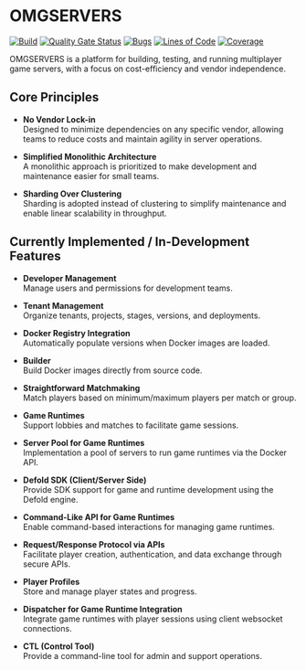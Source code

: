 # OMGSERVERS

[![Build](https://github.com/OMGSERVERS/omgservers/actions/workflows/build.yml/badge.svg)](https://github.com/OMGSERVERS/omgservers/actions/workflows/build.yml)
[![Quality Gate Status](https://sonarcloud.io/api/project_badges/measure?project=OMGSERVERS_omgservers&metric=alert_status)](https://sonarcloud.io/summary/new_code?id=OMGSERVERS_omgservers)
[![Bugs](https://sonarcloud.io/api/project_badges/measure?project=OMGSERVERS_omgservers&metric=bugs)](https://sonarcloud.io/summary/new_code?id=OMGSERVERS_omgservers)
[![Lines of Code](https://sonarcloud.io/api/project_badges/measure?project=OMGSERVERS_omgservers&metric=ncloc)](https://sonarcloud.io/summary/new_code?id=OMGSERVERS_omgservers)
[![Coverage](https://sonarcloud.io/api/project_badges/measure?project=OMGSERVERS_omgservers&metric=coverage)](https://sonarcloud.io/summary/new_code?id=OMGSERVERS_omgservers)

OMGSERVERS is a platform for building, testing, and running multiplayer game servers, with a focus on cost-efficiency 
and vendor independence.

## Core Principles

- **No Vendor Lock-in**  
  Designed to minimize dependencies on any specific vendor, allowing teams to reduce costs and maintain agility
  in server operations.

- **Simplified Monolithic Architecture**  
  A monolithic approach is prioritized to make development and maintenance easier for small teams.

- **Sharding Over Clustering**  
  Sharding is adopted instead of clustering to simplify maintenance and enable linear scalability in throughput.

## Currently Implemented / In-Development Features

- **Developer Management**  
  Manage users and permissions for development teams.

- **Tenant Management**  
  Organize tenants, projects, stages, versions, and deployments.

- **Docker Registry Integration**  
  Automatically populate versions when Docker images are loaded.

- **Builder**  
  Build Docker images directly from source code.

- **Straightforward Matchmaking**  
  Match players based on minimum/maximum players per match or group.

- **Game Runtimes**  
  Support lobbies and matches to facilitate game sessions.

- **Server Pool for Game Runtimes**  
  Implementation a pool of servers to run game runtimes via the Docker API.

- **Defold SDK (Client/Server Side)**  
  Provide SDK support for game and runtime development using the Defold engine.

- **Command-Like API for Game Runtimes**  
  Enable command-based interactions for managing game runtimes.

- **Request/Response Protocol via APIs**  
  Facilitate player creation, authentication, and data exchange through secure APIs.

- **Player Profiles**  
  Store and manage player states and progress.

- **Dispatcher for Game Runtime Integration**  
  Integrate game runtimes with player sessions using client websocket connections.

- **CTL (Control Tool)**  
  Provide a command-line tool for admin and support operations.
